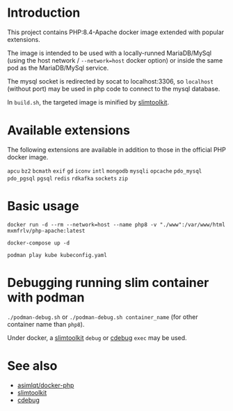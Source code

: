 # Introduction

This project contains PHP:8.4-Apache docker image extended with popular extensions. 

The image is intended to be used with a locally-runned MariaDB/MySql (using the host network / `--network=host` docker option) or inside the same pod as the MariaDB/MySql service. 

The mysql socket is redirected by socat to localhost:3306, so `localhost` (without port) may be used in php code to connect to the mysql database.

In `build.sh`, the targeted image is minified by [slimtoolkit](https://github.com/slimtoolkit/slim).

# Available extensions

The following extensions are available in addition to those in the official PHP docker image.

`apcu` `bz2` `bcmath` `exif` `gd` `iconv` `intl` `mongodb` `mysqli` `opcache` `pdo_mysql` `pdo_pgsql` `pgsql`
`redis` `rdkafka` `sockets` `zip`

# Basic usage

```
docker run -d --rm --network=host --name php8 -v "./www":/var/www/html mxmfrlv/php-apache:latest
```
```
docker-compose up -d
```
```
podman play kube kubeconfig.yaml
```
# Debugging running slim container with podman
`./podman-debug.sh` or `./podman-debug.sh container_name` (for other container name than `php8`).

Under docker, a [slimtoolkit](https://github.com/slimtoolkit/slim) `debug` or [cdebug](https://github.com/iximiuz/cdebug) `exec` may be used.

# See also
- [asimlqt/docker-php](https://github.com/asimlqt/docker-php)
- [slimtoolkit](https://github.com/slimtoolkit/slim)
- [cdebug](https://github.com/iximiuz/cdebug)


